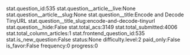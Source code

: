 stat.question_id:535
stat.question__article__live:None
stat.question__article__slug:None
stat.question__title:Encode and Decode TinyURL
stat.question__title_slug:encode-and-decode-tinyurl
stat.question__hide:False
stat.total_acs:3149
stat.total_submitted:4006
stat.total_column_articles:1
stat.frontend_question_id:535
stat.is_new_question:False
status:None
difficulty.level:2
paid_only:False
is_favor:False
frequency:0
progress:0
